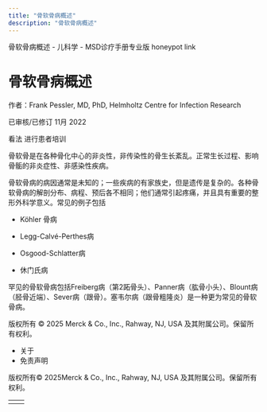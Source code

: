 ```yaml
---
title: "骨软骨病概述"
description: "骨软骨病概述"
---
```


﻿骨软骨病概述 \- 儿科学 \- MSD诊疗手册专业版 honeypot link

# 骨软骨病概述

作者：Frank Pessler, MD, PhD, Helmholtz Centre for Infection Research

已审核/已修订 11月 2022

看法 进行患者培训

骨软骨是在各种骨化中心的非炎性，非传染性的骨生长紊乱。正常生长过程、影响骨骺的非炎症性、非感染性疾病。

骨软骨病的病因通常是未知的；一些疾病的有家族史，但是遗传是复杂的。各种骨软骨病的解剖分布、病程、预后各不相同；他们通常引起疼痛，并且具有重要的整形外科学意义。常见的例子包括

- Köhler 骨病

- Legg-Calvé-Perthes病

- Osgood-Schlatter病

- 休门氏病


罕见的骨软骨病包括Freiberg病（第2跖骨头）、Panner病（肱骨小头）、Blount病（胫骨近端）、Sever病（跟骨）。塞韦尔病（跟骨粗隆炎）是一种更为常见的骨软骨病。



版权所有 © 2025
Merck & Co., Inc., Rahway, NJ, USA 及其附属公司。保留所有权利。

- 关于
- 免责声明

版权所有© 2025Merck & Co., Inc., Rahway, NJ, USA 及其附属公司。保留所有权利。

|     |     |
| --- | --- |
|  |  |